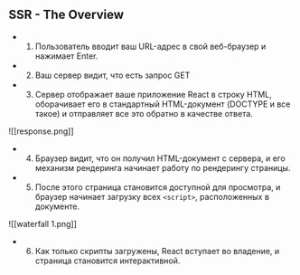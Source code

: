 ## SSR - The Overview

-   1. Пользователь вводит ваш URL-адрес в свой веб-браузер и нажимает Enter.
-   2. Ваш сервер видит, что есть запрос GET
-   3. Сервер отображает ваше приложение React в строку HTML, оборачивает его в стандартный HTML-документ (DOCTYPE и все такое) и отправляет все это обратно в качестве ответа.

![[response.png]]

-   4. Браузер видит, что он получил HTML-документ с сервера, и его механизм рендеринга начинает работу по рендерингу страницы.
-   5. После этого страница становится доступной для просмотра, и браузер начинает загрузку всех `<script>`, расположенных в документе.

![[waterfall 1.png]]

-   6. Как только скрипты загружены, React вступает во владение, и страница становится интерактивной.